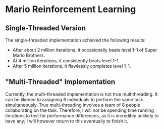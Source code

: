 # Mario Reinforcement Learning

## Single-Threaded Version

The single-threaded implementation achieved the following results:

- After about 2 million iterations, it occasionally beats level 1-1 of Super Mario Brothers.
- At 4 million iterations, it consistently beats level 1-1.
- After 5 million iterations, it flawlessly completes level 1-1.

## "Multi-Threaded" Implementation

Currently, the multi-threaded implementation is not true multithreading. It can be likened to assigning 8 individuals to perform the same task simultaneously. True multi-threading involves a team of 8 people collaborating on the task. 
Therefore, I will not be spending time running iterations to test for performance differences, as it is incredibly unlikely to have any; I will however return to this eventually to finish it.
